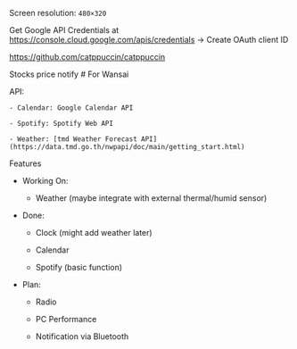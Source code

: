 Screen resolution: `480×320`

Get Google API Credentials at https://console.cloud.google.com/apis/credentials
-> Create OAuth client ID

https://github.com/catppuccin/catppuccin

Stocks price notify # For Wansai

API:

    - Calendar: Google Calendar API

    - Spotify: Spotify Web API

    - Weather: [tmd Weather Forecast API](https://data.tmd.go.th/nwpapi/doc/main/getting_start.html)

Features

- Working On:

    - Weather (maybe integrate with external thermal/humid sensor)

- Done:

    - Clock (might add weather later)

    - Calendar

    - Spotify (basic function)

- Plan:

    - Radio

    - PC Performance
    
    - Notification via Bluetooth
